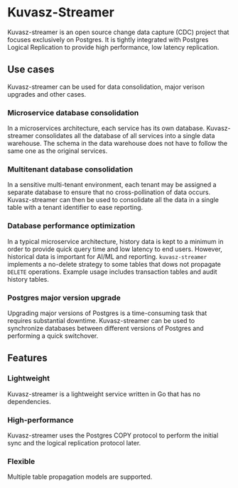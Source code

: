 # Kuvasz-Streamer

Kuvasz-streamer is an open source change data capture (CDC) project that focuses exclusively on Postgres. It is tightly integrated with Postgres Logical Replication to provide high performance, low latency replication.

## Use cases

Kuvasz-streamer can be used for data consolidation, major verison upgrades and other cases.

### Microservice database consolidation

In a microservices architecture, each service has its own database. Kuvasz-streamer consolidates all the database of all services into a single data warehouse. The schema in the data warehouse does not have to follow the same one as the original services.

### Multitenant database consolidation

In a sensitive multi-tenant environment, each tenant may be assigned a separate database to ensure that no cross-pollination of data occurs. Kuvasz-streamer can then be used to consolidate all the data in a single table with a tenant identifier to ease reporting.

### Database performance optimization

In a typical microservice architecture, history data is kept to a minimum in order to provide quick query time and low latency to end users. However, historical data is important for AI/ML and reporting. `kuvasz-streamer` implements a no-delete strategy to some tables that dows not propagate `DELETE` operations. Example usage includes transaction tables and audit history tables.

### Postgres major version upgrade

Upgrading major versions of Postgres is a time-consuming task that requires substantial downtime. Kuvasz-streamer can be used to synchronize databases between different versions of Postgres and performing a quick switchover.

## Features

### Lightweight

Kuvasz-streamer is a lightweight service written in Go that has no dependencies.

### High-performance

Kuvasz-streamer uses the Postgres COPY protocol to perform the initial sync and the logical replication protocol later.

### Flexible

Multiple table propagation models are supported.
